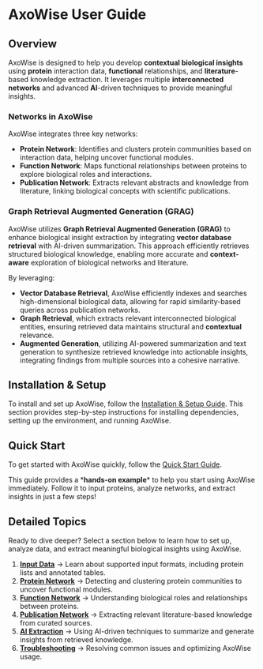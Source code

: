 # AxoWise User Guide

## Overview

AxoWise is designed to help you develop **contextual biological insights** using **protein** interaction data, **functional** relationships, and **literature**-based knowledge extraction. It leverages multiple **interconnected networks** and advanced **AI**-driven techniques to provide meaningful insights.

### Networks in AxoWise

AxoWise integrates three key networks:

- **Protein Network**: Identifies and clusters protein communities based on interaction data, helping uncover functional modules.
- **Function Network**: Maps functional relationships between proteins to explore biological roles and interactions.
- **Publication Network**: Extracts relevant abstracts and knowledge from literature, linking biological concepts with scientific publications.

### Graph Retrieval Augmented Generation (GRAG)

AxoWise utilizes **Graph Retrieval Augmented Generation (GRAG)** to enhance biological insight extraction by integrating **vector database retrieval** with AI-driven summarization. This approach efficiently retrieves structured biological knowledge, enabling more accurate and **context-aware** exploration of biological networks and literature.

By leveraging:

- **Vector Database Retrieval**, AxoWise efficiently indexes and searches high-dimensional biological data, allowing for rapid similarity-based queries across publication networks.
- **Graph Retrieval**, which extracts relevant interconnected biological entities, ensuring retrieved data maintains structural and **contextual** relevance.
- **Augmented Generation**, utilizing AI-powered summarization and text generation to synthesize retrieved knowledge into actionable insights, integrating findings from multiple sources into a cohesive narrative.

## Installation & Setup

To install and set up AxoWise, follow the [Installation & Setup Guide](installation_setup.md). This section provides step-by-step instructions for installing dependencies, setting up the environment, and running AxoWise.

## Quick Start

To get started with AxoWise quickly, follow the [Quick Start Guide](quick_start.md).

This guide provides a \***hands-on example**\* to help you start using AxoWise immediately. Follow it to input proteins, analyze networks, and extract insights in just a few steps!

## Detailed Topics

Ready to dive deeper? Select a section below to learn how to set up, analyze data, and extract meaningful biological insights using AxoWise.

1. **[Input Data](input_data.md)** → Learn about supported input formats, including protein lists and annotated tables.
2. **[Protein Network](protein_network.md)** → Detecting and clustering protein communities to uncover functional modules.
3. **[Function Network](function_network.md)** → Understanding biological roles and relationships between proteins.
4. **[Publication Network](publication_network.md)** → Extracting relevant literature-based knowledge from curated sources.
5. **[AI Extraction](ai_extraction.md)** → Using AI-driven techniques to summarize and generate insights from retrieved knowledge.
6. **[Troubleshooting](troubleshooting.md)** → Resolving common issues and optimizing AxoWise usage.
